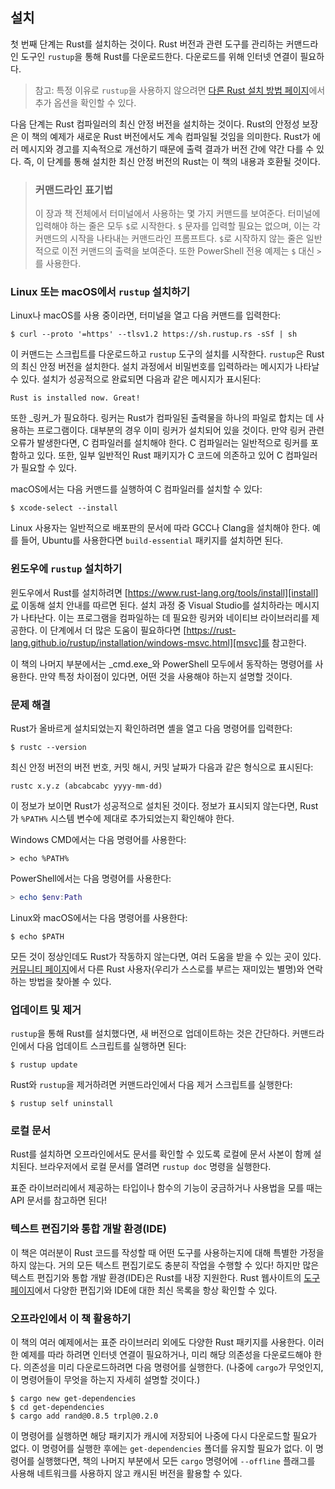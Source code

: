 ## 설치

첫 번째 단계는 Rust를 설치하는 것이다. Rust 버전과 관련 도구를 관리하는 커맨드라인 도구인 `rustup`을 통해 Rust를 다운로드한다. 다운로드를 위해 인터넷 연결이 필요하다.

> 참고: 특정 이유로 `rustup`을 사용하지 않으려면 [다른 Rust 설치 방법 페이지][otherinstall]에서 추가 옵션을 확인할 수 있다.

다음 단계는 Rust 컴파일러의 최신 안정 버전을 설치하는 것이다. Rust의 안정성 보장은 이 책의 예제가 새로운 Rust 버전에서도 계속 컴파일될 것임을 의미한다. Rust가 에러 메시지와 경고를 지속적으로 개선하기 때문에 출력 결과가 버전 간에 약간 다를 수 있다. 즉, 이 단계를 통해 설치한 최신 안정 버전의 Rust는 이 책의 내용과 호환될 것이다.

> ### 커맨드라인 표기법
>
> 이 장과 책 전체에서 터미널에서 사용하는 몇 가지 커맨드를 보여준다. 터미널에 입력해야 하는 줄은 모두 `$`로 시작한다. `$` 문자를 입력할 필요는 없으며, 이는 각 커맨드의 시작을 나타내는 커맨드라인 프롬프트다. `$`로 시작하지 않는 줄은 일반적으로 이전 커맨드의 출력을 보여준다. 또한 PowerShell 전용 예제는 `$` 대신 `>`를 사용한다.


### Linux 또는 macOS에서 `rustup` 설치하기

Linux나 macOS를 사용 중이라면, 터미널을 열고 다음 커맨드를 입력한다:

```console
$ curl --proto '=https' --tlsv1.2 https://sh.rustup.rs -sSf | sh
```

이 커맨드는 스크립트를 다운로드하고 `rustup` 도구의 설치를 시작한다. `rustup`은 Rust의 최신 안정 버전을 설치한다. 설치 과정에서 비밀번호를 입력하라는 메시지가 나타날 수 있다. 설치가 성공적으로 완료되면 다음과 같은 메시지가 표시된다:

```text
Rust is installed now. Great!
```

또한 _링커_가 필요하다. 링커는 Rust가 컴파일된 출력물을 하나의 파일로 합치는 데 사용하는 프로그램이다. 대부분의 경우 이미 링커가 설치되어 있을 것이다. 만약 링커 관련 오류가 발생한다면, C 컴파일러를 설치해야 한다. C 컴파일러는 일반적으로 링커를 포함하고 있다. 또한, 일부 일반적인 Rust 패키지가 C 코드에 의존하고 있어 C 컴파일러가 필요할 수 있다.

macOS에서는 다음 커맨드를 실행하여 C 컴파일러를 설치할 수 있다:

```console
$ xcode-select --install
```

Linux 사용자는 일반적으로 배포판의 문서에 따라 GCC나 Clang을 설치해야 한다. 예를 들어, Ubuntu를 사용한다면 `build-essential` 패키지를 설치하면 된다.


### 윈도우에 `rustup` 설치하기

윈도우에서 Rust를 설치하려면 [https://www.rust-lang.org/tools/install][install]로 이동해 설치 안내를 따르면 된다. 설치 과정 중 Visual Studio를 설치하라는 메시지가 나타난다. 이는 프로그램을 컴파일하는 데 필요한 링커와 네이티브 라이브러리를 제공한다. 이 단계에서 더 많은 도움이 필요하다면 [https://rust-lang.github.io/rustup/installation/windows-msvc.html][msvc]를 참고한다.

이 책의 나머지 부분에서는 _cmd.exe_와 PowerShell 모두에서 동작하는 명령어를 사용한다. 만약 특정 차이점이 있다면, 어떤 것을 사용해야 하는지 설명할 것이다.


### 문제 해결

Rust가 올바르게 설치되었는지 확인하려면 셸을 열고 다음 명령어를 입력한다:

```console
$ rustc --version
```

최신 안정 버전의 버전 번호, 커밋 해시, 커밋 날짜가 다음과 같은 형식으로 표시된다:

```text
rustc x.y.z (abcabcabc yyyy-mm-dd)
```

이 정보가 보이면 Rust가 성공적으로 설치된 것이다. 정보가 표시되지 않는다면, Rust가 `%PATH%` 시스템 변수에 제대로 추가되었는지 확인해야 한다.

Windows CMD에서는 다음 명령어를 사용한다:

```console
> echo %PATH%
```

PowerShell에서는 다음 명령어를 사용한다:

```powershell
> echo $env:Path
```

Linux와 macOS에서는 다음 명령어를 사용한다:

```console
$ echo $PATH
```

모든 것이 정상인데도 Rust가 작동하지 않는다면, 여러 도움을 받을 수 있는 곳이 있다. [커뮤니티 페이지][community]에서 다른 Rust 사용자(우리가 스스로를 부르는 재미있는 별명)와 연락하는 방법을 찾아볼 수 있다.

[community]: https://www.rust-lang.org/community


### 업데이트 및 제거

`rustup`을 통해 Rust를 설치했다면, 새 버전으로 업데이트하는 것은 간단하다. 커맨드라인에서 다음 업데이트 스크립트를 실행하면 된다:

```console
$ rustup update
```

Rust와 `rustup`을 제거하려면 커맨드라인에서 다음 제거 스크립트를 실행한다:

```console
$ rustup self uninstall
```


### 로컬 문서

Rust를 설치하면 오프라인에서도 문서를 확인할 수 있도록 로컬에 문서 사본이 함께 설치된다. 브라우저에서 로컬 문서를 열려면 `rustup doc` 명령을 실행한다.

표준 라이브러리에서 제공하는 타입이나 함수의 기능이 궁금하거나 사용법을 모를 때는 API 문서를 참고하면 된다!


### 텍스트 편집기와 통합 개발 환경(IDE)

이 책은 여러분이 Rust 코드를 작성할 때 어떤 도구를 사용하는지에 대해 특별한 가정을 하지 않는다. 거의 모든 텍스트 편집기로도 충분히 작업을 수행할 수 있다! 하지만 많은 텍스트 편집기와 통합 개발 환경(IDE)은 Rust를 내장 지원한다. Rust 웹사이트의 [도구 페이지][tools]에서 다양한 편집기와 IDE에 대한 최신 목록을 항상 확인할 수 있다.


### 오프라인에서 이 책 활용하기

이 책의 여러 예제에서는 표준 라이브러리 외에도 다양한 Rust 패키지를 사용한다. 이러한 예제를 따라 하려면 인터넷 연결이 필요하거나, 미리 해당 의존성을 다운로드해야 한다. 의존성을 미리 다운로드하려면 다음 명령어를 실행한다. (나중에 `cargo`가 무엇인지, 이 명령어들이 무엇을 하는지 자세히 설명할 것이다.)

```console
$ cargo new get-dependencies
$ cd get-dependencies
$ cargo add rand@0.8.5 trpl@0.2.0
```

이 명령어를 실행하면 해당 패키지가 캐시에 저장되어 나중에 다시 다운로드할 필요가 없다. 이 명령어를 실행한 후에는 `get-dependencies` 폴더를 유지할 필요가 없다. 이 명령어를 실행했다면, 책의 나머지 부분에서 모든 `cargo` 명령어에 `--offline` 플래그를 사용해 네트워크를 사용하지 않고 캐시된 버전을 활용할 수 있다.

[otherinstall]: https://forge.rust-lang.org/infra/other-installation-methods.html
[install]: https://www.rust-lang.org/tools/install
[msvc]: https://rust-lang.github.io/rustup/installation/windows-msvc.html
[community]: https://www.rust-lang.org/community
[tools]: https://www.rust-lang.org/tools


